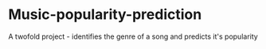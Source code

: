 # Music-popularity-prediction
A twofold project - identifies the genre of a song and predicts it's popularity
